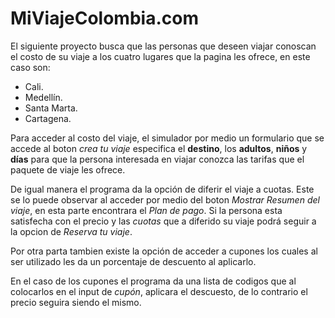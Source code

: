 # MiViajeColombia.com

El siguiente proyecto busca que las personas que deseen viajar conoscan el costo de su viaje a los cuatro lugares que la pagina les ofrece, en este caso son:

* Cali.
* Medellín.
* Santa Marta.
* Cartagena.

Para acceder al costo del viaje, el simulador por medio un formulario que se accede al boton _crea_ _tu_ _viaje_ especifica el __destino__, los __adultos__, __niños__ y __días__ para que la persona interesada en viajar conozca las tarifas que el paquete de viaje les ofrece.

De igual manera el programa da la opción de diferir el viaje a cuotas. Este se lo puede observar al acceder por medio del boton _Mostrar_ _Resumen_ _del_ _viaje_, en esta parte encontrara el _Plan de pago_. Si la persona esta satisfecha con el precio y las _cuotas_ que a diferido su viaje podrá seguir a la opcion de _Reserva_ _tu_ _viaje_. 

Por otra parta tambien existe la opción de acceder a cupones los cuales al ser utilizado les da un porcentaje de descuento al aplicarlo.

En el caso de los cupones el programa da una lista de codigos que al colocarlos en el input de _cupón_, aplicara el descuesto, de lo contrario el precio seguira siendo el mismo. 







